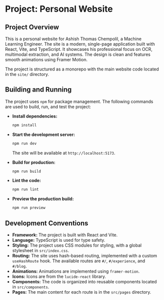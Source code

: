 # Project: Personal Website

## Project Overview

This is a personal website for Ashish Thomas Chempolil, a Machine Learning Engineer. The site is a modern, single-page application built with React, Vite, and TypeScript. It showcases his professional focus on OCR, multimodal extraction, and AI systems. The design is clean and features smooth animations using Framer Motion.

The project is structured as a monorepo with the main website code located in the `site/` directory.

## Building and Running

The project uses `npm` for package management. The following commands are used to build, run, and test the project:

*   **Install dependencies:**
    ```bash
    npm install
    ```
*   **Start the development server:**
    ```bash
    npm run dev
    ```
    The site will be available at `http://localhost:5173`.

*   **Build for production:**
    ```bash
    npm run build
    ```
*   **Lint the code:**
    ```bash
    npm run lint
    ```
*   **Preview the production build:**
    ```bash
    npm run preview
    ```

## Development Conventions

*   **Framework:** The project is built with React and Vite.
*   **Language:** TypeScript is used for type safety.
*   **Styling:** The project uses CSS modules for styling, with a global stylesheet in `src/index.css`.
*   **Routing:** The site uses hash-based routing, implemented with a custom `useHashRoute` hook. The available routes are `#/`, `#/experience`, and `#/blog`.
*   **Animations:** Animations are implemented using `framer-motion`.
*   **Icons:** Icons are from the `lucide-react` library.
*   **Components:** The code is organized into reusable components located in `src/components`.
*   **Pages:** The main content for each route is in the `src/pages` directory.
